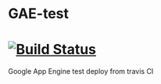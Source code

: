 # GAE-test
[![Build Status](https://api.travis-ci.org/Clark21/gae-test.png)](https://travis-ci.org/Clark21/gae-test)
====
Google App Engine test deploy from travis CI
